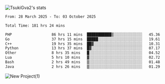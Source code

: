 
![TsukiGva2's stats](https://github-readme-stats.vercel.app/api?username=TsukiGva2&show_icons=true&theme=gruvbox)

<!--START_SECTION:waka-->

```txt
From: 28 March 2025 - To: 03 October 2025

Total Time: 181 hrs 24 mins

PHP                  86 hrs 11 mins  ███████████▒░░░░░░░░░░░░░   45.36 %
Go                   37 hrs 15 mins  █████░░░░░░░░░░░░░░░░░░░░   19.61 %
C++                  19 hrs 35 mins  ██▓░░░░░░░░░░░░░░░░░░░░░░   10.31 %
Python               13 hrs 37 mins  █▓░░░░░░░░░░░░░░░░░░░░░░░   07.17 %
Other                8 hrs 35 mins   █░░░░░░░░░░░░░░░░░░░░░░░░   04.52 %
Lua                  5 hrs 10 mins   ▓░░░░░░░░░░░░░░░░░░░░░░░░   02.72 %
Bash                 2 hrs 49 mins   ▒░░░░░░░░░░░░░░░░░░░░░░░░   01.48 %
Java                 2 hrs 26 mins   ▒░░░░░░░░░░░░░░░░░░░░░░░░   01.29 %
```

<!--END_SECTION:waka-->

![New Project(1)](https://github.com/user-attachments/assets/ca397c4b-527a-4830-9802-b71a2622b058)

<!--
![91IYheGYbCL](https://github.com/user-attachments/assets/81d7ee5b-489d-41a0-a545-5872971bd286)
-->
